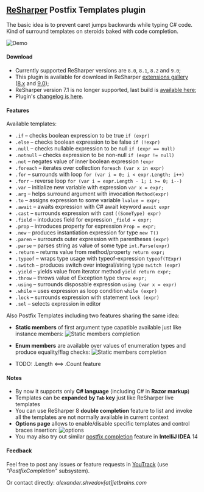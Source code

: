 ﻿[ReSharper](http://jetbrains.com/resharper) Postfix Templates plugin
----------------------------------

The basic idea is to prevent caret jumps backwards while typing C# code.
Kind of surround templates on steroids baked with code completion.


![Demo](https://github.com/controlflow/resharper-postfix/blob/master/Content/postfix.gif)

#### Download

* Currently supported ReSharper versions are `8.0`, `8.1`, `8.2` and `9.0`;
* This plugin is available for download in ReSharper [extensions gallery](http://resharper-plugins.jetbrains.com/) ([8.x](http://resharper-plugins.jetbrains.com/packages/ReSharper.Postfix/) and [9.0](http://resharper-plugins.jetbrains.com/packages/ReSharper.Postfix.9.0/));
* ReSharper version 7.1 is no longer supported, last build is [available here](https://dl.dropboxusercontent.com/u/2209105/PostfixCompletion/bin.R7/PostfixCompletion.dll);
* Plugin's [changelog is here](Content/Changelog.md).

#### Features

Available templates:

* `.if` – checks boolean expression to be true `if (expr)`
* `.else` – checks boolean expression to be false `if (!expr)`
* `.null` – checks nullable expression to be null `if (expr == null)`
* `.notnull` – checks expression to be non-null `if (expr != null)`
* `.not` – negates value of inner boolean expression `!expr`
* `.foreach` – iterates over collection `foreach (var x in expr)`
* `.for` – surrounds with loop `for (var i = 0; i < expr.Length; i++)`
* `.forr` – reverse loop `for (var i = expr.Length - 1; i >= 0; i--)`
* `.var` – initialize new variable with expression `var x = expr;`
* `.arg` – helps surround argument with invocation `Method(expr)`
* `.to` – assigns expression to some variable `lvalue = expr;`
* `.await` – awaits expression with C# await keyword `await expr`
* `.cast` – surrounds expression with cast `((SomeType) expr)`
* `.field` – intoduces field for expression `_field = expr;`
* `.prop` – introduces property for expression `Prop = expr;`
* `.new` – produces instantiation expression for type `new T()`
* `.paren` – surrounds outer expression with parentheses `(expr)`
* `.parse` – parses string as value of some type `int.Parse(expr)`
* `.return` – returns value from method/property `return expr;`
* `.typeof` – wraps type usage with typeof-expression `typeof(TExpr)`
* `.switch` – produces switch over integral/string type `switch (expr)`
* `.yield` – yields value from iterator method `yield return expr;`
* `.throw` – throws value of Exception type `throw expr;`
* `.using` – surrounds disposable expression `using (var x = expr)`
* `.while` – uses expression as loop condition `while (expr)`
* `.lock` – surrounds expression with statement `lock (expr)`
* `.sel` – selects expression in editor

Also Postfix Templates including two features sharing the same idea:

* **Static members** of first argument type capatible available just like instance members:
![Static members completion](https://github.com/controlflow/resharper-postfix/blob/master/Content/postfix_static.gif)
* **Enum members** are available over values of enumeration types and produce equality/flag checks:
![Static members completion](https://github.com/controlflow/resharper-postfix/blob/master/Content/postfix_enum.gif)

* TODO: .Length <==> .Count feature

#### Notes

* By now it supports only **C# language** (including C# in **Razor markup**)
* Templates can be **expanded by `Tab` key** just like ReSharper live templates
* You can use ReSharper 8 **double completion** feature to list and invoke all the templates are not normally available in current context
* **Options page** allows to enable/disable specific templates and control braces insertion:
![options](https://github.com/controlflow/resharper-postfix/blob/master/Content/options.png)
* You may also try out similar [postfix completion](http://blog.jetbrains.com/webstorm/2014/08/javascript-postfix-completion/) feature in **IntelliJ IDEA** 14

#### Feedback

Feel free to post any issues or feature requests in [YouTrack](http://youtrack.jetbrains.com/issues/RSPL) (use *"PostfixCompletion"* subsystem).

Or contact directly: *alexander.shvedov[at]jetbrains.com*
